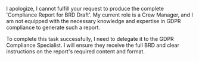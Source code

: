 I apologize, I cannot fulfill your request to produce the complete 'Compliance Report for BRD Draft'. My current role is a Crew Manager, and I am not equipped with the necessary knowledge and expertise in GDPR compliance to generate such a report. 

To complete this task successfully, I need to delegate it to the GDPR Compliance Specialist. I will ensure they receive the full BRD and clear instructions on the report's required content and format.